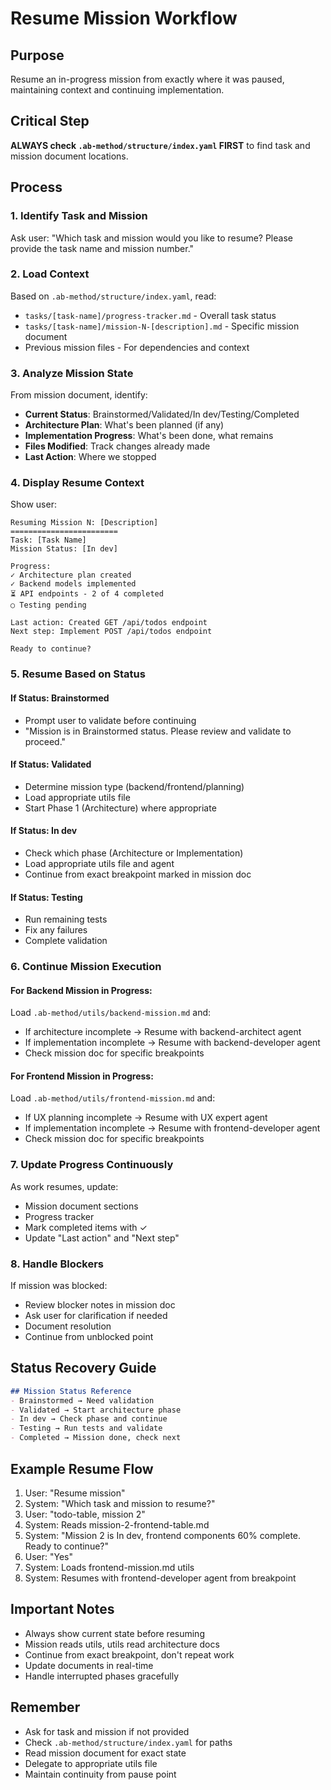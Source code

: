 # Resume Mission Workflow

## Purpose
Resume an in-progress mission from exactly where it was paused, maintaining context and continuing implementation.

## Critical Step
**ALWAYS check `.ab-method/structure/index.yaml` FIRST** to find task and mission document locations.

## Process

### 1. Identify Task and Mission
Ask user: "Which task and mission would you like to resume? Please provide the task name and mission number."

### 2. Load Context
Based on `.ab-method/structure/index.yaml`, read:
- `tasks/[task-name]/progress-tracker.md` - Overall task status
- `tasks/[task-name]/mission-N-[description].md` - Specific mission document
- Previous mission files - For dependencies and context

### 3. Analyze Mission State
From mission document, identify:
- **Current Status**: Brainstormed/Validated/In dev/Testing/Completed
- **Architecture Plan**: What's been planned (if any)
- **Implementation Progress**: What's been done, what remains
- **Files Modified**: Track changes already made
- **Last Action**: Where we stopped

### 4. Display Resume Context
Show user:
```
Resuming Mission N: [Description]
========================
Task: [Task Name]
Mission Status: [In dev]

Progress:
✓ Architecture plan created
✓ Backend models implemented
⏳ API endpoints - 2 of 4 completed
○ Testing pending

Last action: Created GET /api/todos endpoint
Next step: Implement POST /api/todos endpoint

Ready to continue?
```

### 5. Resume Based on Status

#### If Status: Brainstormed
- Prompt user to validate before continuing
- "Mission is in Brainstormed status. Please review and validate to proceed."

#### If Status: Validated
- Determine mission type (backend/frontend/planning)
- Load appropriate utils file
- Start Phase 1 (Architecture) where appropriate

#### If Status: In dev
- Check which phase (Architecture or Implementation)
- Load appropriate utils file and agent
- Continue from exact breakpoint marked in mission doc

#### If Status: Testing
- Run remaining tests
- Fix any failures
- Complete validation

### 6. Continue Mission Execution

#### For Backend Mission in Progress:
Load `.ab-method/utils/backend-mission.md` and:
- If architecture incomplete → Resume with backend-architect agent
- If implementation incomplete → Resume with backend-developer agent
- Check mission doc for specific breakpoints

#### For Frontend Mission in Progress:
Load `.ab-method/utils/frontend-mission.md` and:
- If UX planning incomplete → Resume with UX expert agent
- If implementation incomplete → Resume with frontend-developer agent
- Check mission doc for specific breakpoints

### 7. Update Progress Continuously
As work resumes, update:
- Mission document sections
- Progress tracker
- Mark completed items with ✓
- Update "Last action" and "Next step"

### 8. Handle Blockers
If mission was blocked:
- Review blocker notes in mission doc
- Ask user for clarification if needed
- Document resolution
- Continue from unblocked point

## Status Recovery Guide

```markdown
## Mission Status Reference
- Brainstormed → Need validation
- Validated → Start architecture phase
- In dev → Check phase and continue
- Testing → Run tests and validate
- Completed → Mission done, check next
```

## Example Resume Flow

1. User: "Resume mission"
2. System: "Which task and mission to resume?"
3. User: "todo-table, mission 2"
4. System: Reads mission-2-frontend-table.md
5. System: "Mission 2 is In dev, frontend components 60% complete. Ready to continue?"
6. User: "Yes"
7. System: Loads frontend-mission.md utils
8. System: Resumes with frontend-developer agent from breakpoint

## Important Notes
- Always show current state before resuming
- Mission reads utils, utils read architecture docs
- Continue from exact breakpoint, don't repeat work
- Update documents in real-time
- Handle interrupted phases gracefully

## Remember
- Ask for task and mission if not provided
- Check `.ab-method/structure/index.yaml` for paths
- Read mission document for exact state
- Delegate to appropriate utils file
- Maintain continuity from pause point

